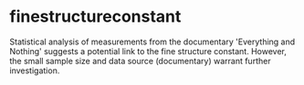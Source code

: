 # finestructureconstant
Statistical analysis of measurements from the documentary 'Everything and Nothing' suggests a potential link to the fine structure constant. However, the small sample size and data source (documentary) warrant further investigation.
